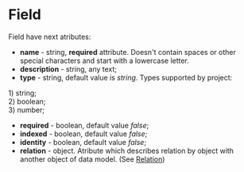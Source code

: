# Field

Field have next atributes:

* **name** - string, **required** attribute. Doesn't contain spaces or other special characters and start with a lowercase letter.
* **description** - string, any text;
* **type** - string, default value is _string_. Types supported by project:

1\) string;  
2\) boolean;  
3\) number;

* **required** - boolean, default value _false_;
* **indexed** - boolean, default value _false_;
* **identity** - boolean, default value _false_;
* **relation** - object. Atribute which describes relation by object with another object of data model. \(See [Relation](./relation.md)\)



